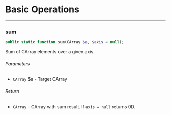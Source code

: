 # Basic Operations

---

### sum

```php
public static function sum(CArray $a, $axis = null);
```
Sum of CArray elements over a given axis.

###### Parameters

- `CArray` $a - Target CArray

###### Return

- `CArray` - CArray with sum result. If `axis = null` returns 0D.

